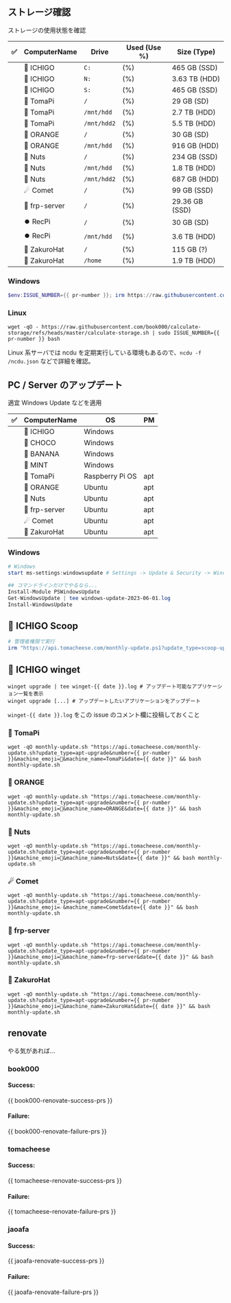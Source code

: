 ## ストレージ確認

ストレージの使用状態を確認

| ✅ | ComputerName | Drive       | Used (Use %) | Size (Type)   |
| :-: | ------------ | ----------- | ------------ | ------------- |
|  | 🍓 ICHIGO       | `C:`         |  (%)         | 465 GB (SSD)  | <!-- calculate-storage#ICHIGO#C: -->
|  | 🍓 ICHIGO       | `N:`         |  (%)         | 3.63 TB (HDD) | <!-- calculate-storage#ICHIGO#N: -->
|  | 🍓 ICHIGO       | `S:`         |  (%)         | 465 GB (SSD)  | <!-- calculate-storage#ICHIGO#S: -->
|  | 🥧 TomaPi       | `/`         |  (%)         | 29 GB (SD)    | <!-- calculate-storage#tomapi#/ -->
|  | 🥧 TomaPi       | `/mnt/hdd`  |  (%)         | 2.7 TB (HDD)  | <!-- calculate-storage#tomapi#/mnt/hdd -->
|  | 🥧 TomaPi       | `/mnt/hdd2` |  (%)         | 5.5 TB (HDD)  | <!-- calculate-storage#tomapi#/mnt/hdd2 -->
|  | 🍊 ORANGE       | `/`         |  (%)         | 30 GB (SD)    | <!-- calculate-storage#ORANGE#/ -->
|  | 🍊 ORANGE       | `/mnt/hdd`  |  (%)         | 916 GB (HDD)  | <!-- calculate-storage#ORANGE#/mnt/hdd -->
|  | 🥜 Nuts         | `/`         |  (%)         | 234 GB (SSD)  | <!-- calculate-storage#nuts#/ -->
|  | 🥜 Nuts         | `/mnt/hdd`  |  (%)         | 1.8 TB (HDD)  | <!-- calculate-storage#nuts#/mnt/hdd -->
|  | 🥜 Nuts         | `/mnt/hdd2` |  (%)         | 687 GB (HDD)  | <!-- calculate-storage#nuts#/mnt/hdd2 -->
|  | ☄ Comet        | `/`         |  (%)         | 99 GB (SSD)   | <!-- calculate-storage#Comet3#/ -->
|  | 🌉 frp-server   | `/`         |  (%)         | 29.36 GB (SSD) | <!-- calculate-storage#frp-server#/ -->
|  | ⏺️ RecPi        | `/`         |  (%)         | 30 GB (SD)    | <!-- calculate-storage#RecPi#/ -->
|  | ⏺️ RecPi        | `/mnt/hdd`  |  (%)         | 3.6 TB (HDD)  | <!-- calculate-storage#RecPi#/mnt/hdd -->
|  | 👒 ZakuroHat    | `/`         |  (%)         | 115 GB (?)    | <!-- calculate-storage#zh-2#/ -->
|  | 👒 ZakuroHat    | `/home`     |  (%)         | 1.9 TB (HDD)  | <!-- calculate-storage#zh-2#/home -->

### Windows

```powershell
$env:ISSUE_NUMBER={{ pr-number }}; irm https://raw.githubusercontent.com/book000/calculate-storage/refs/heads/master/calculate-storage.ps1 | iex
```

### Linux

```shell
wget -qO - https://raw.githubusercontent.com/book000/calculate-storage/refs/heads/master/calculate-storage.sh | sudo ISSUE_NUMBER={{ pr-number }} bash
```

Linux 系サーバでは ncdu を定期実行している環境もあるので、`ncdu -f /ncdu.json` などで詳細を確認。  

## PC / Server のアップデート

適宜 Windows Update などを適用

| ✅ | ComputerName | OS              | PM  |
| :---: | ------------ | --------------- | --- |
|  | 🍓 ICHIGO       | Windows         |     |
|  | 🍫 CHOCO        | Windows         |     |
|  | 🍌 BANANA       | Windows         |     |
|  | 🍃 MINT         | Windows         |     |
|  | 🥧 TomaPi       | Raspberry Pi OS | apt |
|  | 🍊 ORANGE     | Ubuntu          | apt |
|  | 🥜 Nuts         | Ubuntu          | apt |
|  | 🌉 frp-server   | Ubuntu          | apt |
|  | ☄ Comet        | Ubuntu          | apt |
|  | 👒 ZakuroHat    | Ubuntu          | apt |

### Windows

```powershell
# Windows
start ms-settings:windowsupdate # Settings -> Update & Security -> Windows Update の画面を開く

## コマンドラインだけでやるなら...
Install-Module PSWindowsUpdate
Get-WindowsUpdate | tee windows-update-2023-06-01.log
Install-WindowsUpdate
```

## 🍓 ICHIGO Scoop

```powershell
# 管理者権限で実行
irm "https://api.tomacheese.com/monthly-update.ps1?update_type=scoop-update&number={{ pr-number }}&machine_emoji=🍓&machine_name=ICHIGO&date={{ date }}" | iex
```

## 🍓 ICHIGO winget

```shell
winget upgrade | tee winget-{{ date }}.log # アップデート可能なアプリケーション一覧を表示
winget upgrade [...] # アップデートしたいアプリケーションをアップデート
```

`winget-{{ date }}.log` をこの issue のコメント欄に投稿しておくこと

### 🥧 TomaPi

```shell
wget -qO monthly-update.sh "https://api.tomacheese.com/monthly-update.sh?update_type=apt-upgrade&number={{ pr-number }}&machine_emoji=🥧&machine_name=TomaPi&date={{ date }}" && bash monthly-update.sh
```

### 🍊 ORANGE

```shell
wget -qO monthly-update.sh "https://api.tomacheese.com/monthly-update.sh?update_type=apt-upgrade&number={{ pr-number }}&machine_emoji=🍊&machine_name=ORANGE&date={{ date }}" && bash monthly-update.sh
```

### 🥜 Nuts

```shell
wget -qO monthly-update.sh "https://api.tomacheese.com/monthly-update.sh?update_type=apt-upgrade&number={{ pr-number }}&machine_emoji=🥜&machine_name=Nuts&date={{ date }}" && bash monthly-update.sh
```

### ☄ Comet

```shell
wget -qO monthly-update.sh "https://api.tomacheese.com/monthly-update.sh?update_type=apt-upgrade&number={{ pr-number }}&machine_emoji=☄&machine_name=Comet&date={{ date }}" && bash monthly-update.sh
```

### 🌉 frp-server

```shell
wget -qO monthly-update.sh "https://api.tomacheese.com/monthly-update.sh?update_type=apt-upgrade&number={{ pr-number }}&machine_emoji=🌉&machine_name=frp-server&date={{ date }}" && bash monthly-update.sh
```

### 👒 ZakuroHat

```shell
wget -qO monthly-update.sh "https://api.tomacheese.com/monthly-update.sh?update_type=apt-upgrade&number={{ pr-number }}&machine_emoji=👒&machine_name=ZakuroHat&date={{ date }}" && bash monthly-update.sh
```

## renovate

やる気があれば…

### book000

#### Success:

{{ book000-renovate-success-prs }}

#### Failure:

{{ book000-renovate-failure-prs }}

### tomacheese

#### Success:

{{ tomacheese-renovate-success-prs }}

#### Failure:

{{ tomacheese-renovate-failure-prs }}

### jaoafa

#### Success:

{{ jaoafa-renovate-success-prs }}

#### Failure:

{{ jaoafa-renovate-failure-prs }}
